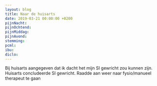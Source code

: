 ```yaml
---
layout: blog
title: Naar de huisarts
date: 2019-03-21 00:00:00 +0200
pijnNacht: 
pijnOchtend: 
pijnMiddag: 
pijnAvond: 
stemming: 
pcml: 
ibu: 
diclo: 
---
```


Bij huisarts aangegeven dat ik dacht het mijn SI gewricht zou kunnen zijn. Huisarts concludeerde SI gewricht. Raadde aan weer naar fysio/manueel therapeut te gaan

